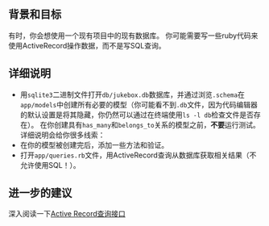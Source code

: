 ## 背景和目标

有时，你会想使用一个现有项目中的现有数据库。
你可能需要写一些ruby代码来使用ActiveRecord操作数据，而不是写SQL查询。

## 详细说明

- 用`sqlite3`二进制文件打开`db/jukebox.db`数据库，并通过浏览`.schema`在`app/models`中创建所有必要的模型（你可能看不到`.db`文件，因为代码编辑器的默认设置是将其隐藏，你仍然可以通过在终端使用`ls -l db`检查文件是否存在）。
在你创建具有`has_many`和`belongs_to`关系的模型之前，**不要**运行测试。
详细说明会给你很多线索：
- 在你的模型被创建完后，添加一些方法和验证。
- 打开`app/queries.rb`文件，用ActiveRecord查询从数据库获取相关结果（不允许使用SQL！）。

## 进一步的建议

深入阅读一下[Active Record查询接口](http://guides.rubyonrails.org/active_record_querying.html)
